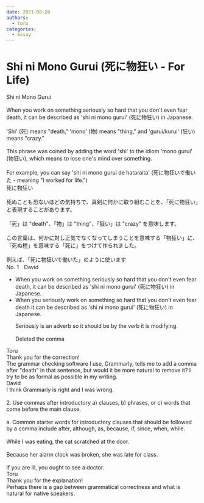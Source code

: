 ```yaml
---
date: 2021-08-28
authors:
  - toru
categories:
  - Essay
---
```


<h1 id="subject_show">Shi ni Mono Gurui (死に物狂い - For Life)</h1>
<div class="date" hidden>Aug 28, 2021 17:03</div>
<div id="post"><div id="body_show_ori">
Shi ni Mono Gurui<br/><br/>When you work on something seriously so hard that  you don't even fear death, it can be described as 'shi ni mono gurui' (死に物狂い) in Japanese.<br/><br/>'Shi' (死) means "death," 'mono' (物) means "thing," and 'gurui/kurui' (狂い) means "crazy."<br/><br/>This phrase was coined by adding the word 'shi' to the idiom 'mono gurui' (物狂い), which means to lose one's mind over something.<br/><br/>For example, you can say 'shi ni mono gurui de hataraita' (死に物狂いで働いた - meaning "I worked for life.")
</div></div>

<!-- more -->

<div id="post_ja"><div id="body_show_mo">
死に物狂い<br/><br/>死ぬことも恐ないほどの気持ちで、真剣に何かに取り組むことを、「死に物狂い」と表現することがあります。<br/><br/>「死」は "death"、「物」は "thing"、「狂い」は "crazy" を意味します。<br/><br/>この言葉は、何かに対し正気でなくなってしまうことを意味する「物狂い」に、「死ぬ程」を意味する「死に」をつけて作られました。<br/><br/>例えば、「死に物狂いで働いた」のように使います
</div></div>
<div id="block"><div class="first_name"> No. 1　<span class="just_name">David</span></div><div id="block2">
<ul class="correction_field">
<li class="incorrect">When you work on something seriously so hard that  you don't even fear death, it can be described as 'shi ni mono gurui' (死に物狂い) in Japanese.</li>
<li class="corrected correct">
When you seriously work on something so hard that you don't even fear death it can be described as 'shi ni mono gurui' (死に物狂い) in Japanese.
<p class="correction_comment">Seriously is an adverb so it should be by the verb it is modifying. <br/><br/>Deleted the comma</p>
</li>
</ul>
</div><div class="name"><span class="just_name">Toru</span><br>
Thank you for the correction!<br/>The grammar checking software I use, Grammarly, tells me to add a comma after "death" in that sentence, but would it be more natural to remove it? I try to be as formal as possible in my writing.
</div>
<div class="name"><span class="just_name">David</span><br>
I think Grammarly is right and I was wrong. <br/><br/>2. Use commas after introductory a) clauses, b) phrases, or c) words that come before the main clause.<br/><br/>a. Common starter words for introductory clauses that should be followed by a comma include after, although, as, because, if, since, when, while.<br/><br/>While I was eating, the cat scratched at the door.<br/><br/>Because her alarm clock was broken, she was late for class.<br/><br/>If you are ill, you ought to see a doctor.
</div>
<div class="name"><span class="just_name">Toru</span><br>
Thank you for the explanation!<br/>Perhaps there is a gap between grammatical correctness and what is natural for native speakers.
</div>
</div>
